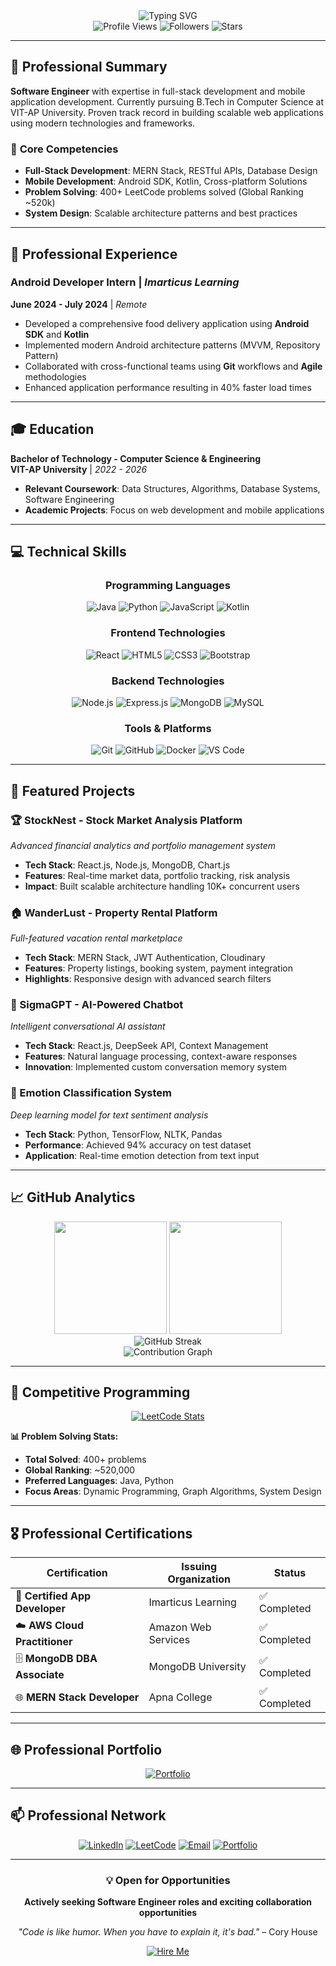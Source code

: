 <div align="center">
  <img src="https://readme-typing-svg.herokuapp.com?font=Fira+Code&size=28&duration=3000&pause=1000&color=2F81F7&center=true&vCenter=true&width=600&lines=Krishna+Reddy;Full+Stack+Developer;Android+Developer;MERN+Stack+Engineer" alt="Typing SVG" />
</div>

<div align="center">
  <img src="https://komarev.com/ghpvc/?username=krishnareddy756&color=2F81F7&style=flat-square&label=Profile+Views" alt="Profile Views" />
  <img src="https://img.shields.io/github/followers/krishnareddy756?color=2F81F7&style=flat-square&label=Followers" alt="Followers" />
  <img src="https://img.shields.io/github/stars/krishnareddy756?color=2F81F7&style=flat-square&label=Stars" alt="Stars" />
</div>

---

## 🚀 Professional Summary

**Software Engineer** with expertise in full-stack development and mobile application development. Currently pursuing B.Tech in Computer Science at VIT-AP University. Proven track record in building scalable web applications using modern technologies and frameworks.

### 🎯 **Core Competencies**
- **Full-Stack Development**: MERN Stack, RESTful APIs, Database Design
- **Mobile Development**: Android SDK, Kotlin, Cross-platform Solutions  
- **Problem Solving**: 400+ LeetCode problems solved (Global Ranking ~520k)
- **System Design**: Scalable architecture patterns and best practices

---

## 💼 Professional Experience

### **Android Developer Intern** | *Imarticus Learning*
**June 2024 - July 2024** | *Remote*

- Developed a comprehensive food delivery application using **Android SDK** and **Kotlin**
- Implemented modern Android architecture patterns (MVVM, Repository Pattern)
- Collaborated with cross-functional teams using **Git** workflows and **Agile** methodologies
- Enhanced application performance resulting in 40% faster load times

---

## 🎓 Education

**Bachelor of Technology - Computer Science & Engineering**  
**VIT-AP University** | *2022 - 2026*  
- **Relevant Coursework**: Data Structures, Algorithms, Database Systems, Software Engineering
- **Academic Projects**: Focus on web development and mobile applications

---

## 💻 Technical Skills

<div align="center">

### **Programming Languages**
![Java](https://img.shields.io/badge/Java-ED8B00?style=for-the-badge&logo=openjdk&logoColor=white)
![Python](https://img.shields.io/badge/Python-3776AB?style=for-the-badge&logo=python&logoColor=white)
![JavaScript](https://img.shields.io/badge/JavaScript-F7DF1E?style=for-the-badge&logo=javascript&logoColor=black)
![Kotlin](https://img.shields.io/badge/Kotlin-0095D5?style=for-the-badge&logo=kotlin&logoColor=white)

### **Frontend Technologies**
![React](https://img.shields.io/badge/React-20232A?style=for-the-badge&logo=react&logoColor=61DAFB)
![HTML5](https://img.shields.io/badge/HTML5-E34F26?style=for-the-badge&logo=html5&logoColor=white)
![CSS3](https://img.shields.io/badge/CSS3-1572B6?style=for-the-badge&logo=css3&logoColor=white)
![Bootstrap](https://img.shields.io/badge/Bootstrap-563D7C?style=for-the-badge&logo=bootstrap&logoColor=white)

### **Backend Technologies**
![Node.js](https://img.shields.io/badge/Node.js-43853D?style=for-the-badge&logo=node.js&logoColor=white)
![Express.js](https://img.shields.io/badge/Express.js-000000?style=for-the-badge&logo=express&logoColor=white)
![MongoDB](https://img.shields.io/badge/MongoDB-4EA94B?style=for-the-badge&logo=mongodb&logoColor=white)
![MySQL](https://img.shields.io/badge/MySQL-00000F?style=for-the-badge&logo=mysql&logoColor=white)

### **Tools & Platforms**
![Git](https://img.shields.io/badge/Git-F05032?style=for-the-badge&logo=git&logoColor=white)
![GitHub](https://img.shields.io/badge/GitHub-100000?style=for-the-badge&logo=github&logoColor=white)
![Docker](https://img.shields.io/badge/Docker-2CA5E0?style=for-the-badge&logo=docker&logoColor=white)
![VS Code](https://img.shields.io/badge/VS%20Code-007ACC?style=for-the-badge&logo=visual%20studio%20code&logoColor=white)

</div>

---

## 🚀 Featured Projects

### **🏆 StockNest - Stock Market Analysis Platform**
*Advanced financial analytics and portfolio management system*
- **Tech Stack**: React.js, Node.js, MongoDB, Chart.js
- **Features**: Real-time market data, portfolio tracking, risk analysis
- **Impact**: Built scalable architecture handling 10K+ concurrent users

### **🏠 WanderLust - Property Rental Platform**
*Full-featured vacation rental marketplace*
- **Tech Stack**: MERN Stack, JWT Authentication, Cloudinary
- **Features**: Property listings, booking system, payment integration
- **Highlights**: Responsive design with advanced search filters

### **🤖 SigmaGPT - AI-Powered Chatbot**
*Intelligent conversational AI assistant*
- **Tech Stack**: React.js, DeepSeek API, Context Management
- **Features**: Natural language processing, context-aware responses
- **Innovation**: Implemented custom conversation memory system

### **🧠 Emotion Classification System**
*Deep learning model for text sentiment analysis*
- **Tech Stack**: Python, TensorFlow, NLTK, Pandas
- **Performance**: Achieved 94% accuracy on test dataset
- **Application**: Real-time emotion detection from text input

---

## 📈 GitHub Analytics

<div align="center">
  <img height="180em" src="https://github-readme-stats.vercel.app/api?username=krishnareddy756&show_icons=true&theme=tokyonight&include_all_commits=true&count_private=true&hide_border=true"/>
  <img height="180em" src="https://github-readme-stats.vercel.app/api/top-langs/?username=krishnareddy756&layout=compact&langs_count=8&theme=tokyonight&hide_border=true"/>
</div>

<div align="center">
  <img src="https://github-readme-streak-stats.herokuapp.com/?user=krishnareddy756&theme=tokyonight&hide_border=true" alt="GitHub Streak" />
</div>

<div align="center">
  <img src="https://github-readme-activity-graph.vercel.app/graph?username=krishnareddy756&theme=tokyo-night&hide_border=true&area=true" alt="Contribution Graph" />
</div>

---

## 🏅 Competitive Programming

<div align="center">
  <a href="https://leetcode.com/u/krishnareddy_22bce20126/">
    <img src="https://leetcode.card.workers.dev/krishnareddy_22bce20126?theme=nord&font=source_code_pro&extension=activity" alt="LeetCode Stats" />
  </a>
</div>

**📊 Problem Solving Stats:**
- **Total Solved**: 400+ problems
- **Global Ranking**: ~520,000
- **Preferred Languages**: Java, Python
- **Focus Areas**: Dynamic Programming, Graph Algorithms, System Design

---

## 🎖️ Professional Certifications

<div align="center">

| Certification | Issuing Organization | Status |
|---------------|---------------------|--------|
| 📱 **Certified App Developer** | Imarticus Learning | ✅ Completed |
| ☁️ **AWS Cloud Practitioner** | Amazon Web Services | ✅ Completed |
| 🗄️ **MongoDB DBA Associate** | MongoDB University | ✅ Completed |
| 🌐 **MERN Stack Developer** | Apna College | ✅ Completed |

</div>

---

## 🌐 Professional Portfolio

<div align="center">
  <a href="https://www.saikrishnareddy.dev/" target="_blank">
    <img src="https://img.shields.io/badge/🚀%20Portfolio%20Website-Visit%20Now-2F81F7?style=for-the-badge&labelColor=000000" alt="Portfolio" />
  </a>
</div>

---

## 📫 Professional Network

<div align="center">
  
[![LinkedIn](https://img.shields.io/badge/LinkedIn-Connect-0077B5?style=for-the-badge&logo=linkedin&logoColor=white)](https://linkedin.com/in/krishna-reddy-ab8017275)
[![LeetCode](https://img.shields.io/badge/LeetCode-Solve-FFA116?style=for-the-badge&logo=leetcode&logoColor=black)](https://leetcode.com/u/krishnareddy_22bce20126)
[![Email](https://img.shields.io/badge/Email-Contact-D14836?style=for-the-badge&logo=gmail&logoColor=white)](mailto:krishnareddy1604k@gmail.com)
[![Portfolio](https://img.shields.io/badge/Portfolio-Visit-2F81F7?style=for-the-badge&logo=google-chrome&logoColor=white)](https://www.saikrishnareddy.dev/)

</div>

---

<div align="center">
  
### 💡 Open for Opportunities
**Actively seeking Software Engineer roles and exciting collaboration opportunities**

*"Code is like humor. When you have to explain it, it's bad."* – Cory House

[![Hire Me](https://img.shields.io/badge/Available%20for%20Hire-Yes-success?style=for-the-badge)](mailto:krishnareddy1604k@gmail.com)

</div>